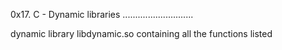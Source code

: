 0x17. C - Dynamic libraries
............................

dynamic library libdynamic.so containing all the functions listed
